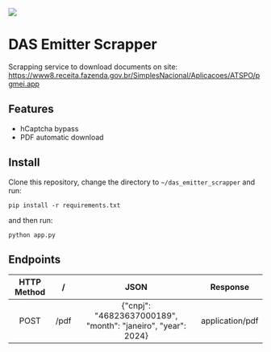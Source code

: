 [![](https://img.shields.io/badge/python-3.10+-blue.svg)](https://www.python.org/downloads/release/python-31013/)
# DAS Emitter Scrapper
Scrapping service to download documents on site:  
https://www8.receita.fazenda.gov.br/SimplesNacional/Aplicacoes/ATSPO/pgmei.app

## Features
* hCaptcha bypass
* PDF automatic download

## Install
Clone this repository, change the directory to ```~/das_emitter_scrapper``` and run:
```
pip install -r requirements.txt
```
and then run:
```
python app.py
```

## Endpoints
| **HTTP Method** |    **/**    |                                 JSON                                 |             Response             |
|:---------------:|:-----------:|:--------------------------------------------------------------------:|----------------------------------|
|       POST      |   /pdf      |     {"cnpj": "46823637000189", "month": "janeiro", "year": 2024}     |         application/pdf          |
